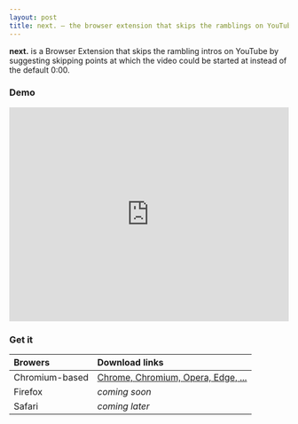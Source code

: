```yaml
---
layout: post
title: next. — the browser extension that skips the ramblings on YouTube.
---
```


**next.** is a Browser Extension that skips the rambling intros on YouTube by suggesting skipping points at which the video could be started at instead of the default 0:00.

### Demo

<iframe width="100%" height="386px" src="https://www.youtube.com/embed/qwCNWiKL6jg" frameborder="0" allow="accelerometer; autoplay; encrypted-media; gyroscope; picture-in-picture" allowfullscreen></iframe>

### Get it

| Browers        | Download links                                                                                                         |
| :------------- | :-------------                                                                                                         |
| Chromium-based | [Chrome, Chromium, Opera, Edge, ...](https://chrome.google.com/webstore/detail/next/aclkmblkmoldkfnigilodenpofmenoag) |
| Firefox        | _coming soon_                                                                                                          |
| Safari         | _coming later_                                                                                                         |
	
